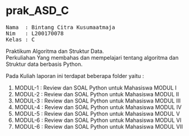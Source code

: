 # prak_ASD_C
<pre>
Nama  : Bintang Citra Kusumaatmaja
Nim   : L200170078
Kelas : C
</pre>

Praktikum Algoritma dan Struktur Data.<br>
Perkuliahan Yang membahas dan mempelajari tentang algoritma dan Struktur data berbasis Python.<br>

Pada Kuliah laporan ini terdapat beberapa folder yaitu :<br>
<ol>
  <li>MODUL-1 : Review dan SOAL Python untuk Mahasiswa MODUL I</li>
  <li>MODUL-2 : Review dan SOAL Python untuk Mahasiswa MODUL II</li>
  <li>MODUL-3 : Review dan SOAL Python untuk Mahasiswa MODUL III</li>
  <li>MODUL-4 : Review dan SOAL Python untuk Mahasiswa MODUL IV</li>
  <li>MODUL-5 : Review dan SOAL Python untuk Mahasiswa MODUL V</li>
  <li>MODUL-6 : Review dan SOAL Python untuk Mahasiswa MODUL VI</li>
  <li>MODUL-6 : Review dan SOAL Python untuk Mahasiswa MODUL VII</li>
</ol> 
